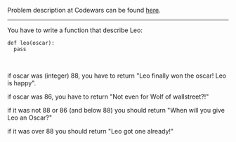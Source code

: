 Problem description at Codewars can be found
[here](https://www.codewars.com/kata/56d49587df52101de70011e4/train/python).

-------------

You have to write a function that describe Leo:
```
def leo(oscar):
  pass
```
<br>

if oscar was (integer) 88, you have to return "Leo finally won the oscar! Leo is happy".

if oscar was 86, you have to return "Not even for Wolf of wallstreet?!"

if it was not 88 or 86 (and below 88) you should return "When will you give Leo an Oscar?"

if it was over 88 you should return "Leo got one already!"
